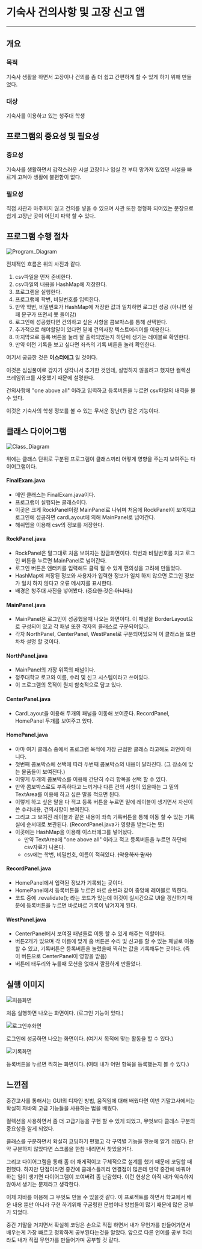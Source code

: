 # 기숙사 건의사항 및 고장 신고 앱

----

## 개요

### 목적

기숙사 생활을 하면서 고장이나 건의를 좀 더 쉽고 간편하게 할 수 있게 하기 위해 만들었다.

### 대상

기숙사를 이용하고 있는 청주대 학생

## 프로그램의 중요성 및 필요성

### 중요성

기숙사를 생활하면서 갑작스러운 시설 고장이나 입실 전 부터 망가져 있었던 시설을 빠르게 고쳐야 생활에 불편함이 없다.

### 필요성

직접 사관과 마주치지 않고 건의를 넣을 수 있으며 사관 또한 정형화 되어있는 문장으로 쉽게 고장난 곳이 어딘지 파악 할 수 있다.

## 프로그램 수행 절차

![Program_Diagram](https://github.com/hoon1113/GUI_FinalExam/blob/main/Program_Diagram.jpg)

전체적인 흐름은 위의 사진과 같다.

1. csv파일을 먼저 준비한다.
2. csv파일의 내용을 HashMap에 저장한다.
3. 프로그램을 실행한다.
4. 프로그램에 학번, 비밀번호를 입력한다.
5. 만약 학번, 비밀번호가 HashMap에 저장한 값과 일치하면 로그인 성공 (아니면 실패 문구가 뜨면서 못 들어감)
6. 로그인에 성공했다면 건의하고 싶은 사항을 콤보박스를 통해 선택한다.
7. 추가적으로 해야할말이 있다면 밑에 건의사항 텍스트에리어를 이용한다.
8. 마지막으로 등록 버튼을 눌러 잘 출력되었는지 하단에 생기는 레이블로 확인한다.
9. 만약 이전 기록을 보고 싶다면 좌측의 기록 버튼을 눌러 확인한다.

여기서 궁금한 것은 __이스터에그__ 일 것이다.

이것은 심심풀이로 갑자기 생각나서 추가한 것인데, 설명하지 않을려고 했지만 컬렉션 프레임워크를 사용했기 때문에 설명한다.

건의사항에 "one above all" 이라고 입력하고 등록버튼을 누르면 csv파일의 내역을 볼 수 있다.

이것은 기숙사의 학생 정보를 볼 수 있는 무서운 장난(?) 같은 기능이다.

## 클래스 다이어그램

![Class_Diagram](https://github.com/hoon1113/GUI_FinalExam/blob/main/Class_Diagram.jpg)

위에는 클래스 단위로 구분된 프로그램이 클래스끼리 어떻게 영향을 주는지 보여주는 다이어그램이다.
#### FinalExam.java
- 메인 클래스는 FinalExam.java이다.
- 프로그램이 실행되는 클래스이다.
- 이곳은 크게 RockPanel이랑 MainPanel로 나뉘며 처음에 RockPanel이 보여지고 로그인에 성공하면 cardLayout에 의해 MainPanel로 넘어간다.
- 해쉬멥을 이용해 csv의 정보를 저장한다.
#### RockPanel.java
- RockPanel은 말그대로 처음 보여지는 잠금화면이다. 학번과 비밀번호를 치고 로그인 버튼을 누르면 MainPanel로 넘어간다.
- 로그인 버튼은 엔터키를 입력해도 클릭 될 수 있게 편의성을 고려해 만들었다.
- HashMap에 저장된 정보와 사용자가 입력한 정보가 일치 하지 않으면 로그인 정보가 일치 하지 않다고 오류 메시지를 표시한다.
- 배경은 청주대 사진을 넣어봤다. ~~(중요한 것은 아니다.)~~
#### MainPanel.java
- MainPanel은 로그인이 성공했을때 나오는 화면이다. 이 패널을 BorderLayout으로 구성되어 있고 각 패널 또한 각자의 클래스로 구분되어있다.
- 각자 NorthPanel, CenterPanel, WestPanel로 구분되어있으며 이 클래스들 또한 차차 설명 할 것이다.
#### NorthPanel.java
- MainPanel의 가장 위쪽의 패널이다.
- 청주대학교 로고와 이름, 수리 및 신고 시스템이라고 쓰여있다.
- 이 프로그램의 목적이 뭔지 함축적으로 담고 있다.
#### CenterPanel.java
- CardLayout을 이용해 두개의 패널을 이동해 보여준다. RecordPanel, HomePanel 두개를 보여주고 있다.
#### HomePanel.java
- 아마 여기 클래스 중에서 프로그램 목적에 가장 근접한 클래스 라고해도 과언이 아니다.
- 첫번째 콤보박스에 선택에 따라 두번째 콤보박스의 내용이 달라진다. (그 장소에 맞는 물품들이 보여진다.)
- 이렇게 두개의 콤보박스를 이용해 간단히 수리 항목을 선택 할 수 있다.
- 만약 콤보박스로도 부족하다고 느끼거나 다른 건의 사항이 있을때는 그 밑의 TextArea를 이용해 하고 싶은 말을 적으면 된다.
- 이렇게 하고 싶은 말을 다 적고 등록 버튼을 누르면 밑에 레이블이 생기면서 자신이 쓴 수리내용, 건의사항이 보여진다.
- 그리고 그 보여진 레이블과 같은 내용이 좌측 기록버튼을 통해 이동 할 수 있는 기록실에 순서대로 보관된다. (RecordPanel.java가 영향을 받는다는 뜻)
- 이곳에는 HashMap을 이용해 이스터에그를 넣어놨다.
  - 만약 TextArea에 "one above all" 이라고 적고 등록버튼을 누르면 하단에 csv자료가 나온다.
  - csv에는 학번, 비밀번호, 이름이 적혀있다. ~~(악용하지 말자)~~
#### RecordPanel.java
- HomePanel에서 입력된 정보가 기록되는 곳이다.
- HomePanel에서 등록버튼을 누르면 바로 순번과 같이 중앙에 레이블로 찍힌다.
- 코드 중에 .revalidate(); 라는 코드가 있는데 이것이 실시간으로 UI을 갱신하기 때문에 등록버튼을 누르면 바로바로 기록이 남겨지게 된다.
#### WestPanel.java
- CenterPanel에서 보여질 패널들로 이동 할 수 있게 해주는 역할이다.
- 버튼2개가 있으며 각 이름에 맞게 홈 버튼은 수리 및 신고를 할 수 있는 패널로 이동 할 수 있고, 기록버튼은 등록버튼을 눌렀을때 찍히는 값을 기록해두는 곳이다. (즉 이 버튼으로 CenterPanel이 영향을 받음)
- 버튼에 태두리와 누를때 모션을 없애서 깔끔하게 만들었다.

## 실행 이미지
![처음화면](https://github.com/hoon1113/GUI_FinalExam/blob/main/FirstPanel.jpg)

처음 실행하면 나오는 화면이다. (로그인 기능이 있다.)

![로그인후화면](https://github.com/hoon1113/GUI_FinalExam/blob/main/HomePanel.jpg)

로그인에 성공하면 나오는 화면이다. (여기서 목적에 맞는 활동을 할 수 있다.)

![기록화면](https://github.com/hoon1113/GUI_FinalExam/blob/main/RecordPanel.jpg)

등록버튼을 누르면 찍히는 화면이다. (여태 내가 어떤 항목을 등록했는지 볼 수 있다.)

## 느낀점

중간고사를 통해서는 GUI의 디자인 방법, 움직임에 대해 배웠다면 이번 기말고사에서는 확실히 자바의 고급 기능들을 사용하는 법을 배웠다.

컬렉션을 사용하면서 좀 더 고급기능을 구현 할 수 있게 되었고, 무엇보다 클래스 구분의 중요성을 알게 되었다.

클래스를 구분하면서 확실히 코딩하기 편했고 각 구역별 기능을 한눈에 알기 쉬웠다. 만약 구분하지 않았다면 스크롤을 한참 내리면서 찾았을거다.

그리고 다이어그램을 통해 좀 더 채게적이고 구체적으로 설계를 했기 때문에 코딩할 때 편했다. 하지만 단점이라면 중간에 클래스들끼리 연결점이 많은데 만약 중간에 바꿔야 하는 일이 생기면 다이어그램이 꼬여버려 좀 난감했다. 이런 현상은 아직 내가 익숙하지 않아서 생기는 문제라고 생각한다.

이제 자바를 이용해 그 무엇도 만들 수 있을것 같다. 이 프로젝트를 하면서 학교에서 배운 내용 뿐만 아니라 구현 하기위해 구굴링한 문법이나 방법들이 많기 때문에 많은 공부가 되었다.

중간 기말을 거치면서 확실히 코딩은 손으로 직접 하면서 내가 무언가를 만들어가면서 배우는게 가장 빠르고 정확하게 공부된다는것을 알았다.
앞으로 다른 언어를 공부 하더라도 내가 직접 무언가를 만들어가며 공부할 것 같다.
